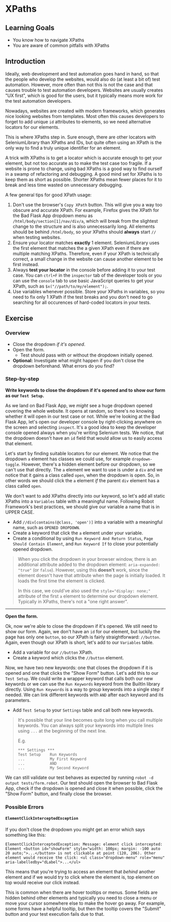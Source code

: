 # XPaths

## Learning Goals

- You know how to navigate XPaths
- You are aware of common pitfalls with XPaths

## Introduction

Ideally, web development and test automation goes hand in hand, so
that the people who develop the websites, would also do (at least
a bit of) test automation. However, more often than not this is not
the case and that causes trouble to test automation developers.
Websites are usually creates "UX first", which is good for the users,
but it typically means more work for the test automation developers.

Nowadays, websites are created with modern frameworks, which generates
nice looking websites from templates. Most often this causes developers
to forget to add unique `id` attributes to elements, so we need
alternative locators for our elements.

This is where XPaths step in. Sure enough, there are other locators
with SeleniumLibrary than XPaths and IDs, but quite often using an XPath is the
only way to find a truly unique identifier for an element.

A trick with XPaths is to get a locator which is accurate enough to get
your element, but not too accurate as to make the test case too fragile.
If a website is prone to change, using bad XPaths is a good way to find
ourself in a swamp of refactoring and debugging. A good mind set for XPaths
is to keep them as short as possible. Shorter XPaths mean fewer places
for it to break and less time wasted on unnecessary debugging.

A few general tips for good XPath usage:

1. Don't use the browser's `Copy XPath` button. This will give you a way too
obscure and accurate XPath. For example, Firefox gives the XPath for the
Bad Flask App dropdown menu as `/html/body/section[1]/nav/div/a`, which
will break from the slightest change to the structure and is also unnecessarily
long. All elements should be behind `/html/body`, so your XPaths should
**always** start `//` when testing websites.
2. Ensure your locator matches **exactly** 1 element. SeleniumLibrary
uses the first element that matches the a given XPath even if there are multiple
matching XPaths. Therefore, even if your XPath is technically correct, a
small change in the website can cause another element to be first instead.
3. Always **test your locator** in the console before adding it to your test
case. You can `ctrl+F` in the `inspector` tab of the developer tools or you
can use the `console` tab to use basic JavaScript queries to get your XPath,
such as `$x("//path/to/my/element");`.
4. Use variables whenever possible. Store your XPaths in variables, so you
need to fix only 1 XPath if the test breaks and you don't need to go searching
for all occurences of hard-coded locators in your tests.

## Exercise

### Overview

- Close the dropdown _if it's opened_.
- Open the form.
  - Test should pass with or without the dropdown initially opened.
- **Optional:** Investigate what might happen if you don't close the dropdown beforehand.
What errors do you find?

### Step-by-step

**Write keywords to close the dropdown if it's opened and to show our form
as our `Test Setup`.**

As we land on Bad Flask App, we _might_ see a huge dropdown opened
covering the whole website. It opens at random, so there's no knowing whether it
will open in our test case or not. While we're looking at the Bad Flask App, let's
open our developer console by right-clicking anywhere on the screen and selecting `inspect`.
It's a good idea to keep the developer console opened always when you're writing Selenium tests.
We notice, that the dropdown doesn't have an `id` field that would allow us to
easily access that element.

Let's start by finding suitable locators for our element. We notice that the dropdown
`a` element has classes we could use, for example `dropdown-toggle`. However, there's a hidden
element before our dropdown, so we can't use that directly. The `a` element we want
to use is under a `div` and we notice that it gains a class called `open`, when the
dropdown is open. So, in other words we should click the `a` element _if_ the parent
`div` element has a class called `open`.

We don't want to add XPaths directly into our keyword, so let's add all static XPaths
into a `Variables` table with a meaningful name. Following Robot Framework's best
practices, we should give our variable a name that is in UPPER CASE.

- Add `//div[contains(@class, 'open')]` into a variable with a meaningful name, such
as `OPENED DROPDOWN`.
- Create a keyword that click the `a` element under your variable.
- Create a conditional by using `Run Keyword And Return Status`, `Page Should Contain Element`,
and `Run Keyword If` to close your potentially opened dropdown.

> When you click the dropdown in your browser window, there is an additional attribute
> added to the dropdown element: `aria-expanded: "true"` (or `false`). However, using this
> **doesn't** work, since the element doesn't have that attribute when the page is
> initially loaded. It loads the first time the element is clicked.
>
> In this case, we could've also used the `style="display: none;"` attribute of the first
> `a` element to determine our dropdown element. Typically in XPaths, there's not a "one
> right answer".

---

**Open the form.**

Ok, now we're able to close the dropdown if it's opened. We still need to show our form.
Again, we don't have an `id` for our element, but luckily the page has only one `button`,
so our XPath is fairly straightforward: `//button`. Again, even though our XPath is short,
let's add to our `Variables` table.

- Add a variable for our `//button` XPath.
- Create a keyword which clicks the `//button` element.

Now, we have two new keywords: one that closes the dropdown if it is opened and one
that clicks the "Show Form" button. Let's add this to our `Test Setup`. We could
write a wrapper keyword that calls both our new keywords or we can use the `Run Keywords`
keyword from the BuiltIn library directly. Using `Run Keywords` is a way to group
keywords into a single step if needed. We can link different keywords with `AND` after
each keyword and its parameters.

- Add `Test Setup` to your `Settings` table and call both new keywords.

> It's possible that your line becomes quite long when you call multiple keywords.
> You can always split your keywords into multiple lines using `...` at the beginning
> of the next line.
>
> E.g.
>
> ```robot
> *** Settings ***
> Test Setup    Run Keywords
> ...           My First Keyword
> ...           AND
> ...           My Second Keyword
> ```

We can still validate our test behaves as expected by running `robot -d output tests/form.robot`.
Our test should open the browser to Bad Flask App, check if the dropdown is opened and close it
when possible, click the "Show Form" button, and finally close the browser.

### Possible Errors

#### `ElementClickInterceptedException`

If you don't close the dropdown you might get an error which says something like this:

```text
ElementClickInterceptedException: Message: element click intercepted: Element <button id="showForm" style="width: 100px; margin: -100 auto 20 auto;">...</button> is not clickable at point (120, 206). Other element would receive the click: <ul class="dropdown-menu" role="menu" aria-labelledby="dLabel">...</ul>
```

This means that you're trying to access an element that _behind_ another element
and if we would try to click where the element is, top element on top would
receive our click instead.

This is common when there are hover tooltips or menus. Some fields are hidden
behind other elements and typically you need to close a menu or move your
cursor somewhere else to make the hover go away. For example, some forms
have a helpful tooltip, but then the tooltip covers the "Submit" button and
your test execution fails due to that.
